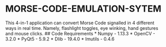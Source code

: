 # MORSE-CODE-EMULATION-SYTEM
This 4-in-1 application can convert Morse Code signalled in 4 different ways in real time. Namely, flashlight toggles, eye winking, hand gestures and mouse clicks.   ## Code Requirements * Numpy - 1.13.3 * OpenCV - 3.2.0 * PyQt5 - 5.9.2 * Dlib - 19.4.0 * Imutils - 0.4.6

